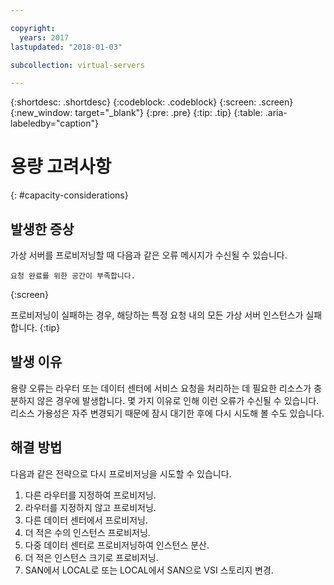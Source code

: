 ```yaml
---

copyright:
  years: 2017
lastupdated: "2018-01-03"

subcollection: virtual-servers

---
```


{:shortdesc: .shortdesc}
{:codeblock: .codeblock}
{:screen: .screen}
{:new_window: target="_blank"}
{:pre: .pre}
{:tip: .tip}
{:table: .aria-labeledby="caption"}


# 용량 고려사항
{: #capacity-considerations}

## 발생한 증상

가상 서버를 프로비저닝할 때 다음과 같은 오류 메시지가 수신될 수 있습니다.

```
요청 완료를 위한 공간이 부족합니다.
```
{:screen}

프로비저닝이 실패하는 경우, 해당하는 특정 요청 내의 모든 가상 서버 인스턴스가 실패합니다.
{:tip}

## 발생 이유

용량 오류는 라우터 또는 데이터 센터에 서비스 요청을 처리하는 데 필요한 리소스가 충분하지 않은 경우에 발생합니다. 몇 가지 이유로 인해 이런 오류가 수신될 수 있습니다. 리소스 가용성은 자주 변경되기 때문에 잠시 대기한 후에 다시 시도해 볼 수도 있습니다.

## 해결 방법

다음과 같은 전략으로 다시 프로비저닝을 시도할 수 있습니다.

1. 다른 라우터를 지정하여 프로비저닝.  
2. 라우터를 지정하지 않고 프로비저닝.
3. 다른 데이터 센터에서 프로비저닝.
4. 더 적은 수의 인스턴스 프로비저닝.
5. 다중 데이터 센터로 프로비저닝하여 인스턴스 분산.
6. 더 적은 인스턴스 크기로 프로비저닝.
7. SAN에서 LOCAL로 또는 LOCAL에서 SAN으로 VSI 스토리지 변경.
